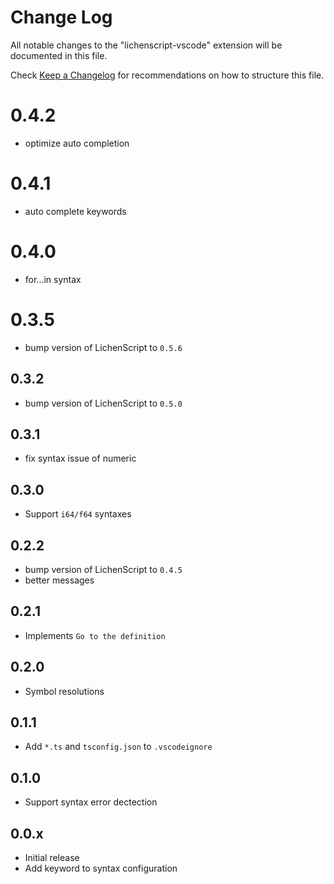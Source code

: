 # Change Log

All notable changes to the "lichenscript-vscode" extension will be documented in this file.

Check [Keep a Changelog](http://keepachangelog.com/) for recommendations on how to structure this file.

# 0.4.2

- optimize auto completion

# 0.4.1

- auto complete keywords

# 0.4.0

- for...in syntax

# 0.3.5

- bump version of LichenScript to `0.5.6`

## 0.3.2

- bump version of LichenScript to `0.5.0`

## 0.3.1

- fix syntax issue of numeric

## 0.3.0

- Support `i64/f64` syntaxes

## 0.2.2

- bump version of LichenScript to `0.4.5`
- better messages

## 0.2.1

- Implements `Go to the definition`

## 0.2.0

- Symbol resolutions

## 0.1.1

- Add `*.ts` and `tsconfig.json` to `.vscodeignore`

## 0.1.0

- Support syntax error dectection

## 0.0.x

- Initial release
- Add keyword to syntax configuration
